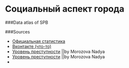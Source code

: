 Социальный аспект города
==================
###Data atlas of SPB



###Sources

- [Официальная статистика](http://gov.spb.ru/helper/new_stat/)
- [Вконтакте (что-то)](https://github.com/Casyfill/Data_atlas_DUE2014/blob/master/Social/vk.md)
- [Уровень преступности](http://crimestat.ru/opendata) ||by Morozova Nadya
- [Уровень преступности](http://data.openpolice.ru/group/stats) ||by Morozova Nadya
- 

